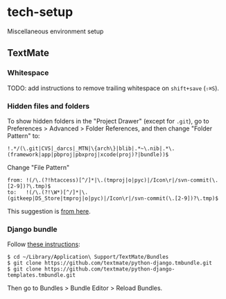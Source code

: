 tech-setup
==========

Miscellaneous environment setup

TextMate
--------

### Whitespace

TODO: add instructions to remove trailing whitespace on `shift+save` (`⇧⌘S`).

### Hidden files and folders

To show hidden folders in the "Project Drawer" (except for `.git`),
go to Preferences > Advanced > Folder References, and then change
"Folder Pattern" to:

    !.*/(\.git|CVS|_darcs|_MTN|\{arch\}|blib|.*~\.nib|.*\.(framework|app|pbproj|pbxproj|xcode(proj)?|bundle))$

Change "File Pattern"

    from: !(/\.(?!htaccess)[^/]*|\.(tmproj|o|pyc)|/Icon\r|/svn-commit(\.[2-9])?\.tmp)$
    to:   !(/\.(?!\W*)[^/]*|\.(gitkeep|DS_Store|tmproj|o|pyc)|/Icon\r|/svn-commit(\.[2-9])?\.tmp)$

This suggestion is [from here](https://gist.github.com/chrisyour/728445).

### Django bundle

Follow [these instructions](https://code.djangoproject.com/wiki/TextMate):

    $ cd ~/Library/Application\ Support/TextMate/Bundles
    $ git clone https://github.com/textmate/python-django.tmbundle.git
    $ git clone https://github.com/textmate/python-django-templates.tmbundle.git

Then go to Bundles > Bundle Editor > Reload Bundles.

